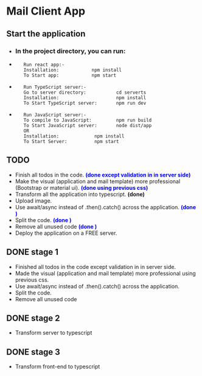 # Mail Client App

## Start the application

-   ### In the project directory, you can run:
-        Run react app:-
         Installation:            npm install
         To Start app:            npm start

-        Run TypeScript server:-
         Go to server directory:           cd serverts
         Installation:                     npm install
         To Start TypeScript server:       npm run dev

-        Run JavaScript server:-
         To compile to JavaScript:         npm run build
         To Start JavaScript server:       node dist/app
         OR 
         Installation:             npm install
         To Start Server:          npm start





## TODO

-   Finish all todos in the code.  <span style="color:blue">**(done except validation in in server side)**</span>
-   Make the visual (application and mail template) more professional (Bootstrap or material ui). <span style="color:blue">**(done using previous css)**</span>
-   Transform all the application into typescript. **(done)**
-   Upload image.
-   Use await/async instead of .then().catch() across the application.      <span style="color:blue">**(done )**</span>
-   Split the code.      <span style="color:blue">**(done )**</span>
-   Remove all unused code  <span style="color:blue">**(done )**</span>
-   Deploy the application on a FREE server.


## DONE stage 1
-   Finished all todos in the code except validation in in server side.
-   Made the visual (application and mail template) more professional     using previous css.
-   Use await/async instead of .then().catch() across the application.
-   Split the code.
-   Remove all unused code 

## DONE stage 2
-   Transform server to typescript 

## DONE stage 3
-   Transform front-end to typescript 
